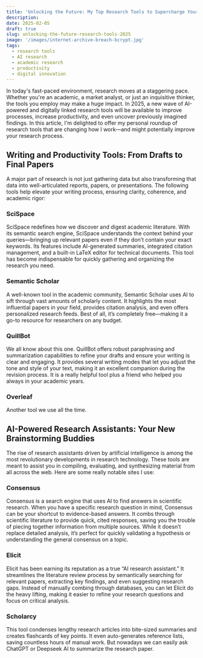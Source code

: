 ```yaml
---
title: 'Unlocking the Future: My Top Research Tools to Supercharge Your Work in 2025'
description: 
date: 2025-02-05
draft: true
slug: unlocking-the-future-research-tools-2025
image: '/images/internet-archive-breach-bcrypt.jpg'
tags:
  - research tools
  - AI research
  - academic research
  - productivity
  - digital innovation
---
```


In today's fast-paced environment, research moves at a staggering pace. Whether you're an academic, a market analyst, or just an inquisitive thinker, the tools you employ may make a huge impact. In 2025, a new wave of AI-powered and digitally linked research tools will be available to improve processes, increase productivity, and even uncover previously imagined findings. In this article, I'm delighted to offer my personal roundup of research tools that are changing how I work—and might potentially improve your research process.

## Writing and Productivity Tools: From Drafts to Final Papers
A major part of research is not just gathering data but also transforming that data into well-articulated reports, papers, or presentations. The following tools help elevate your writing process, ensuring clarity, coherence, and academic rigor:

### SciSpace
SciSpace redefines how we discover and digest academic literature. With its semantic search engine, SciSpace understands the context behind your queries—bringing up relevant papers even if they don’t contain your exact keywords. Its features include AI-generated summaries, integrated citation management, and a built-in LaTeX editor for technical documents. This tool has become indispensable for quickly gathering and organizing the research you need.

### Semantic Scholar
A well-known tool in the academic community, Semantic Scholar uses AI to sift through vast amounts of scholarly content. It highlights the most influential papers in your field, provides citation analysis, and even offers personalized research feeds. Best of all, it’s completely free—making it a go-to resource for researchers on any budget.

### QuillBot
We all know about this one. QuillBot offers robust paraphrasing and summarization capabilities to refine your drafts and ensure your writing is clear and engaging. It provides several writing modes that let you adjust the tone and style of your text, making it an excellent companion during the revision process. It is a really helpful tool plus a friend who helped you always in your academic years. 

### Overleaf
Another tool we use all the time. 

## AI-Powered Research Assistants: Your New Brainstorming Buddies
The rise of research assistants driven by artificial intelligence is among the most revolutionary developments in research technology. These tools are meant to assist you in compiling, evaluating, and synthesizing material from all across the web. Here are some really notable sites I use:

### Consensus
Consensus is a search engine that uses AI to find answers in scientific research. When you have a specific research question in mind, Consensus can be your shortcut to evidence-based answers. It combs through scientific literature to provide quick, cited responses, saving you the trouble of piecing together information from multiple sources. While it doesn’t replace detailed analysis, it’s perfect for quickly validating a hypothesis or understanding the general consensus on a topic.  

### Elicit
Elicit has been earning its reputation as a true “AI research assistant.” It streamlines the literature review process by semantically searching for relevant papers, extracting key findings, and even suggesting research gaps. Instead of manually combing through databases, you can let Elicit do the heavy lifting, making it easier to refine your research questions and focus on critical analysis.

### Scholarcy
This tool condenses lengthy research articles into bite-sized summaries and creates flashcards of key points. It even auto-generates reference lists, saving countless hours of manual work. But nowadays we can easily ask ChatGPT or Deepseek AI to summarize the research paper. 

